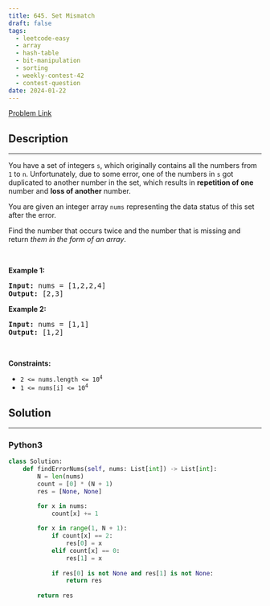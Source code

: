 ```yaml
---
title: 645. Set Mismatch
draft: false
tags: 
  - leetcode-easy
  - array
  - hash-table
  - bit-manipulation
  - sorting
  - weekly-contest-42
  - contest-question
date: 2024-01-22
---
```


[Problem Link](https://leetcode.com/problems/set-mismatch/)

## Description

---
<p>You have a set of integers <code>s</code>, which originally contains all the numbers from <code>1</code> to <code>n</code>. Unfortunately, due to some error, one of the numbers in <code>s</code> got duplicated to another number in the set, which results in <strong>repetition of one</strong> number and <strong>loss of another</strong> number.</p>

<p>You are given an integer array <code>nums</code> representing the data status of this set after the error.</p>

<p>Find the number that occurs twice and the number that is missing and return <em>them in the form of an array</em>.</p>

<p>&nbsp;</p>
<p><strong class="example">Example 1:</strong></p>
<pre><strong>Input:</strong> nums = [1,2,2,4]
<strong>Output:</strong> [2,3]
</pre><p><strong class="example">Example 2:</strong></p>
<pre><strong>Input:</strong> nums = [1,1]
<strong>Output:</strong> [1,2]
</pre>
<p>&nbsp;</p>
<p><strong>Constraints:</strong></p>

<ul>
	<li><code>2 &lt;= nums.length &lt;= 10<sup>4</sup></code></li>
	<li><code>1 &lt;= nums[i] &lt;= 10<sup>4</sup></code></li>
</ul>


## Solution

---
### Python3
``` py title='set-mismatch'
class Solution:
    def findErrorNums(self, nums: List[int]) -> List[int]:
        N = len(nums)
        count = [0] * (N + 1)
        res = [None, None]

        for x in nums:
            count[x] += 1
        
        for x in range(1, N + 1):
            if count[x] == 2:
                res[0] = x
            elif count[x] == 0:
                res[1] = x
            
            if res[0] is not None and res[1] is not None:
                return res
        
        return res
```

